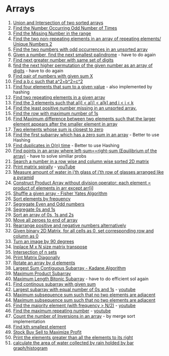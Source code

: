 # Arrays

1. [Union and Intersection of two sorted arrays](https://www.geeksforgeeks.org/union-and-intersection-of-two-sorted-arrays-2/)
2. [Find the Number Occurring Odd Number of Times](https://www.geeksforgeeks.org/find-the-number-occurring-odd-number-of-times/)
3. [Find the Missing Number in the range](https://www.geeksforgeeks.org/find-the-missing-number/)
4. [Find the two non-repeating elements in an array of repeating elements/ Unique Numbers 2](https://www.geeksforgeeks.org/find-two-non-repeating-elements-in-an-array-of-repeating-elements/)
5. [Find the two numbers with odd occurrences in an unsorted array](https://www.geeksforgeeks.org/find-the-two-numbers-with-odd-occurences-in-an-unsorted-array/)
6. [Given a number, find the next smallest palindrome](https://www.geeksforgeeks.org/given-a-number-find-next-smallest-palindrome-larger-than-this-number/) - have to do again
7. [Find next greater number with same set of digits](https://www.geeksforgeeks.org/find-next-greater-number-set-digits/)
8. [find the next higher permutation of the given number as an array of digits](https://practice.geeksforgeeks.org/problems/next-permutation5226/1) - have to do again
9. [Find pair of numbers with given sum X](https://www.geeksforgeeks.org/given-an-array-a-and-a-number-x-check-for-pair-in-a-with-sum-as-x/)
10. [Find a,b,c such that a^2+b^2=c^2](https://www.geeksforgeeks.org/count-number-of-triplet-pairs-a-b-c-such-that-a2-b2-c2-and-1/)
11. [Find four elements that sum to a given value](https://www.geeksforgeeks.org/find-four-elements-that-sum-to-a-given-value-set-2/) - also implemented by hashing
12. [Find two repeating elements in a given array](https://www.geeksforgeeks.org/find-the-two-repeating-elements-in-a-given-array/)
13. [Find the 3 elements such that a[i] < a[j] < a[k] and i < j < k](https://www.geeksforgeeks.org/find-a-sorted-subsequence-of-size-3-in-linear-time/)
14. [Find the least positive number missing in an unsorted array.](https://www.geeksforgeeks.org/find-the-smallest-positive-number-missing-from-an-unsorted-array/)
15. [Find the row with maximum number of 1s](https://www.geeksforgeeks.org/find-the-row-with-maximum-number-1s/)
16. [Find Maximum difference between two elements such that the larger element appears after the smaller element in array](https://www.geeksforgeeks.org/maximum-difference-between-two-elements/)
17. [Two elements whose sum is closest to zero](https://www.geeksforgeeks.org/two-elements-whose-sum-is-closest-to-zero/)
18. [Find the first subarray which has a zero sum in an array](https://www.geeksforgeeks.org/find-if-there-is-a-subarray-with-0-sum/) - Better to use Hashing 
19. [Find duplicates in O(n) time](https://www.geeksforgeeks.org/find-duplicates-in-on-time-and-constant-extra-space/) - Better to use Hashing
20. [Find points in an array where left-sum==right-sum (Equilibrium of the array)](https://www.geeksforgeeks.org/equilibrium-index-of-an-array/) - have to solve similiar probs
21. [Search a number in a row wise and column wise sorted 2D matrix](https://www.geeksforgeeks.org/search-in-row-wise-and-column-wise-sorted-matrix/)
22. [Print matrix spirally](https://www.geeksforgeeks.org/print-a-given-matrix-in-spiral-form/) - [youTube](https://www.youtube.com/watch?v=TmweBVEL0I0)
23. [Measure amount of water in j’th glass of i’th row of glasses arranged like a pyramid](http://www.geeksforgeeks.org/find-water-in-a-glass/) 
24. [Construct Product Array without division operator: each element = product of elements in arr except arr[i]](https://www.geeksforgeeks.org/a-product-array-puzzle/)
25. [Shuffle a given array - Fisher Yates Algorithm](https://www.geeksforgeeks.org/shuffle-a-given-array-using-fisher-yates-shuffle-algorithm/)
26. [Sort elements by frequency](https://www.geeksforgeeks.org/sort-elements-by-frequency/)
27. [Segregate Even and Odd numbers](https://www.geeksforgeeks.org/segregate-even-and-odd-numbers/)
28. [Segregate 0s and 1s](https://www.geeksforgeeks.org/segregate-0s-and-1s-in-an-array-by-traversing-array-once/)
29. [Sort an array of 0s, 1s and 2s](https://www.geeksforgeeks.org/sort-an-array-of-0s-1s-and-2s/)
30. [Move all zeroes to end of array](http://www.geeksforgeeks.org/move-zeroes-end-array/)
31. [Rearrange positive and negative numbers alternatively](http://www.geeksforgeeks.org/rearrange-positive-and-negative-numbers-publish/)
32. [Given binary 2D Matrix, for all cells as 0, set corresponding row and column as 0](https://leetcode.com/problems/set-matrix-zeroes/)
33. [Turn an image by 90 degrees](https://www.geeksforgeeks.org/turn-an-image-by-90-degree/)
34. [Inplace M x N size matrix transpose](http://www.geeksforgeeks.org/inplace-m-x-n-size-matrix-transpose/)
35. [Intersection of n sets](http://www.geeksforgeeks.org/intersection-of-n-sets/)
36. [Print Matrix Diagonally](http://www.geeksforgeeks.org/print-matrix-diagonally/)
37. [Rotate an array by d elements](https://www.geeksforgeeks.org/array-rotation/)
38. [Largest Sum Contiguous Subarray - Kadane Algorithm](https://www.geeksforgeeks.org/largest-sum-contiguous-subarray/)
39. [Maximum Product Subarray](https://www.geeksforgeeks.org/maximum-product-subarray/)
40. [Maximum Length Bitonic Subarray](https://www.geeksforgeeks.org/maximum-length-bitonic-subarray/) - have to do efficient sol again
41. [Find continous subarray with given sum](https://www.geeksforgeeks.org/find-subarray-with-given-sum-in-array-of-integers/)
42. [Largest subarray with equal number of 0s and 1s](https://www.geeksforgeeks.org/largest-subarray-with-equal-number-of-0s-and-1s/) - [youtube](https://www.youtube.com/watch?v=9ZyLjjk536U)
43. [Maximum subsequence sum such that no two elements are adjacent](https://www.geeksforgeeks.org/maximum-sum-such-that-no-two-elements-are-adjacent/)
44. [Maximum subsequence sum such that no two elements are adjacent](http://www.geeksforgeeks.org/maximum-sum-such-that-no-two-elements-are-adjacent/)
45. [Find the majority element (with frequency > N/2)](https://www.geeksforgeeks.org/majority-element/) - [youtube](https://www.youtube.com/watch?v=n5QY3x_GNDg)
46. [Find the maximum repeating number](https://www.geeksforgeeks.org/find-the-maximum-repeating-number-in-ok-time/) - [youtube](https://www.youtube.com/watch?v=iiYc32-4ZJY)
47. [Count the number of Inversions in an array](https://www.geeksforgeeks.org/counting-inversions/) - by merge sort implementation
48. [Find kth smallest element](http://www.geeksforgeeks.org/k-largestor-smallest-elements-in-an-array/)
49. [Stock Buy Sell to Maximize Profit](https://www.geeksforgeeks.org/stock-buy-sell/)
50. [Print the elements greater than all the elements to its right](https://www.geeksforgeeks.org/leaders-in-an-array/)
51. [calculate the area of water collected by rain holded by bar graph/histogram](https://www.geeksforgeeks.org/trapping-rain-water/)

